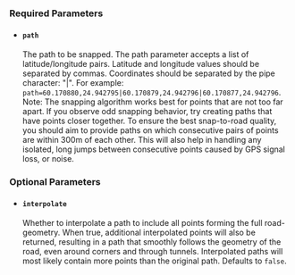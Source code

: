 <!--- This is a generated file, do not edit! -->
<!--- [START maps_http_schema_snaptoroads] -->
<h3 id="required-parameters">Required Parameters</h3>

-   <h4 id="path"><code>path</code></h4>

    The path to be snapped. The path parameter accepts a list of latitude/longitude pairs. Latitude and longitude values should be separated by commas. Coordinates should be separated by the pipe character: "|". For example: `path=60.170880,24.942795|60.170879,24.942796|60.170877,24.942796`.
    Note: The snapping algorithm works best for points that are not too far apart. If you observe odd snapping behavior, try creating paths that have points closer together. To ensure the best snap-to-road quality, you should aim to provide paths on which consecutive pairs of points are within 300m of each other. This will also help in handling any isolated, long jumps between consecutive points caused by GPS signal loss, or noise.

<h3 id="optional-parameters">Optional Parameters</h3>

-   <h4 id="interpolate"><code>interpolate</code></h4>

    Whether to interpolate a path to include all points forming the full road-geometry. When true, additional interpolated points will also be returned, resulting in a path that smoothly follows the geometry of the road, even around corners and through tunnels. Interpolated paths will most likely contain more points than the original path. Defaults to `false`.

<!--- [END maps_http_schema_snaptoroads] -->